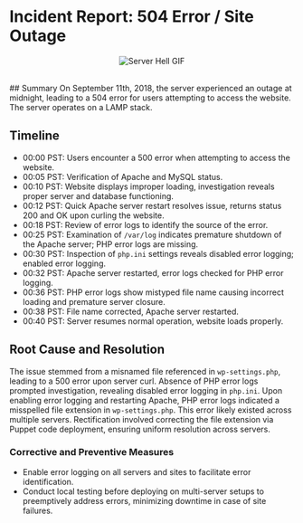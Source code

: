 # Incident Report: 504 Error / Site Outage

<p align="center">
  <img src="https://media1.tenor.com/m/djrMBeSGhaoAAAAC/this-server-everyday-hell-helluva-boss-or-something-idk.gif" alt="Server Hell GIF">
</p>
<br>
## Summary
On September 11th, 2018, the server experienced an outage at midnight, leading to a 504 error for users attempting to access the website. The server operates on a LAMP stack.

## Timeline
- 00:00 PST: Users encounter a 500 error when attempting to access the website.
- 00:05 PST: Verification of Apache and MySQL status.
- 00:10 PST: Website displays improper loading, investigation reveals proper server and database functioning.
- 00:12 PST: Quick Apache server restart resolves issue, returns status 200 and OK upon curling the website.
- 00:18 PST: Review of error logs to identify the source of the error.
- 00:25 PST: Examination of ``/var/log`` indicates premature shutdown of the Apache server; PHP error logs are missing.
- 00:30 PST: Inspection of ``php.ini`` settings reveals disabled error logging; enabled error logging.
- 00:32 PST: Apache server restarted, error logs checked for PHP error logging.
- 00:36 PST: PHP error logs show mistyped file name causing incorrect loading and premature server closure.
- 00:38 PST: File name corrected, Apache server restarted.
- 00:40 PST: Server resumes normal operation, website loads properly.
## Root Cause and Resolution
The issue stemmed from a misnamed file referenced in ``wp-settings.php``, leading to a 500 error upon server curl. Absence of PHP error logs prompted investigation, revealing disabled error logging in ``php.ini``. Upon enabling error logging and restarting Apache, PHP error logs indicated a misspelled file extension in ``wp-settings.php``. This error likely existed across multiple servers. Rectification involved correcting the file extension via Puppet code deployment, ensuring uniform resolution across servers.

### Corrective and Preventive Measures
- Enable error logging on all servers and sites to facilitate error identification.
- Conduct local testing before deploying on multi-server setups to preemptively address errors, minimizing downtime in case of site failures.